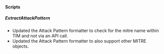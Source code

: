 
#### Scripts

##### ExtractAttackPattern

- Updated the Attack Pattern formatter to check for the mitre name within TIM and not via an API call.
- Updated the Attack Pattern formatter to also support other MITRE objects.
